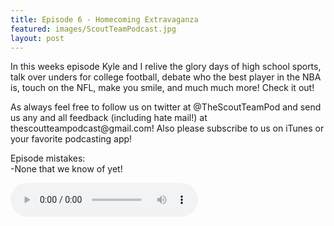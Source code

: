 ```yaml
---
title: Episode 6 - Homecoming Extravaganza
featured: images/ScoutTeamPodcast.jpg
layout: post
---
```


<p>In this weeks episode Kyle and I relive the glory days of high school sports, talk over unders for college football, debate who the best player in the NBA is, touch on the NFL, make you smile, and much much more! Check it out! </p>
<p>As always feel free to follow us on twitter at @TheScoutTeamPod and send us any and all feedback (including hate mail!) at thescoutteampodcast@gmail.com! Also please subscribe to us on iTunes or your favorite podcasting app!</p>
<p>Episode mistakes: 
<br>-None that we know of yet!</p>
<audio controls>
  <source src="/assets/audios/episode6.m4a" type="audio/mpeg">
Your browser does not support the audio element.
</audio>
<br>